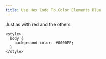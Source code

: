 ```yaml
---
title: Use Hex Code To Color Elements Blue
---
```

Just as with <a>red</a> and the others.

    <style>
      body {
        background-color: #0000FF;
      }
    </style>